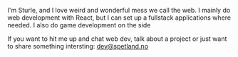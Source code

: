 I'm Sturle, and I love weird and wonderful mess we call the web. I mainly do web development with React, but I can set up a fullstack applications where needed. I also do game development on the side

If you want to hit me up and chat web dev, talk about a project or just want to share something intersting:  [dev@spetland.no](mailto://dev@spetland.no)
